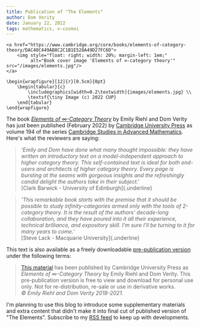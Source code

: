 ```yaml
---
title: Publication of "The Elements"
author: Dom Verity
date: January 22, 2022
tags: mathematics, ∞-cosmoi
---
```


```{=html}
<a href="https://www.cambridge.org/core/books/elements-of-category-theory/DAC48C449AB8C2C1B1E528A49D27FC6D">
    <img style="float: right; width: 20%; margin-left: 1em;"
         alt="Book cover image 'Elements of ∞-category theory'" src="/images/elements.jpg"/>
</a>
```

```{=latex}
\begin{wrapfigure}[12]{r}[0.5cm]{0pt}
    \begin{tabular}{c}
        \includegraphics[width=0.2\textwidth]{images/elements.jpg} \\
        \textsf{\tiny Image (c) 2022 CUP}
    \end{tabular}
\end{wrapfigure}
```

The book [*Elements of ∞-Category Theory*](https://www.cambridge.org/core/books/elements-of-category-theory/DAC48C449AB8C2C1B1E528A49D27FC6D) by Emily Riehl and Dom Verity has just been published (February 2022) by [Cambridge University Press](https://www.cambridge.org) as volume 194 of the series [Cambridge Studies in Advanced Mathematics](https://www.cambridge.org/core/series/cambridge-studies-in-advanced-mathematics/0A5F361E5A5E9D3EFE58F53613C0D307). Here's what the reviewers are saying:

> *'Emily and Dom have done what many thought impossible: they have written an introductory text on a model-independent approach to higher category theory. This self-contained text is ideal for both end-users and architects of higher category theory. Every page is bursting at the seams with gorgeous insights and the refreshingly candid delight the authors take in their subject.'*\
> [Clark Barwick - University of Edinburgh]{.underline}

<!--more-->

> *'This remarkable book starts with the premise that it should be possible to study infinity-categories armed only with the tools of 2-category theory. It is the result of the authors' decade-long collaboration, and they have poured into it all their experience, technical brilliance, and expository skill. I’m sure I’ll be turning to it for many years to come.'*\
> [Steve Lack - Macquarie University]{.underline}

This text is also available as a freely downloadable [pre-publication version](https://emilyriehl.github.io/files/elements.pdf) under the following terms:

> [This material](https://emilyriehl.github.io/files/elements.pdf) has been published by Cambridge University Press as *Elements of ∞-Category Theory* by Emily Riehl and Dom Verity. This pre-publication version is free to view and download for personal use only. Not for re-distribution, re-sale or use in derivative works.\
> *© Emily Riehl and Dom Verity 2018-2021.*

I'm planning to use this blog to introduce some supplementary materials and extra content that didn't make it into final cut of published version of "The Elements". Subscribe to my [RSS feed](/rss.xml) to keep up with developments.
